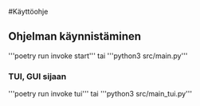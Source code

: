 #Käyttöohje
## Ohjelman käynnistäminen
'''poetry run invoke start''' 
tai 
'''python3 src/main.py'''

### TUI, GUI sijaan
'''poetry run invoke tui''' 
tai 
'''python3 src/main_tui.py'''